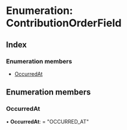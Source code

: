 
# Enumeration: ContributionOrderField

## Index

### Enumeration members

* [OccurredAt](contributionorderfield.md#occurredat)

## Enumeration members

###  OccurredAt

• **OccurredAt**: = "OCCURRED_AT"
